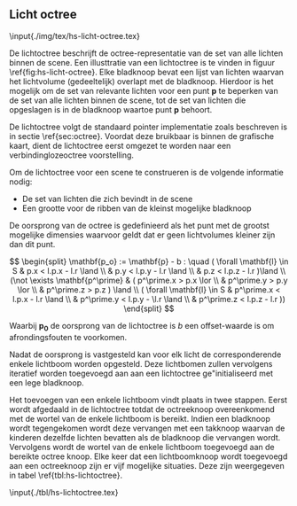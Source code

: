 ## Licht octree

\input{./img/tex/hs-licht-octree.tex}

De lichtoctree beschrijft de octree-representatie van de set van alle lichten
binnen de scene. Een illusttratie van een lichtoctree is te vinden in figuur
\ref{fig:hs-licht-octree}. Elke bladknoop bevat een lijst van lichten waarvan 
het lichtvolume (gedeeltelijk) overlapt met de bladknoop. Hierdoor is het 
mogelijk om de set van relevante lichten voor een punt $\mathbf{p}$ te beperken 
van de set van alle lichten binnen de scene, tot de set van lichten die 
opgeslagen is in de bladknoop waartoe punt $\mathbf{p}$ behoort. 

De lichtoctree volgt de standaard pointer implementatie zoals beschreven is in 
sectie \ref{sec:octree}. Voordat deze bruikbaar is binnen de grafische kaart, 
dient de lichtoctree eerst omgezet te worden naar een verbindinglozeoctree 
voorstelling.

Om de lichtoctree voor een scene te construeren is de volgende informatie nodig:

* De set van lichten die zich bevindt in de scene
* Een grootte voor de ribben van de kleinst mogelijke bladknoop

De oorsprong van de octree is gedefinieerd als het punt met de grootst mogelijke 
dimensies waarvoor geldt dat er geen lichtvolumes kleiner zijn dan dit punt.

$$ 
\begin{split} 
\mathbf{p_o} := \mathbf{p} - b : \quad ( \forall \mathbf{l} \in S & p.x < l.p.x - l.r \land \\
                                                            & p.y < l.p.y - l.r \land \\
                                                            & p.z < l.p.z - l.r )\land \\
                            (\not \exists \mathbf{p^\prime} & ( p^\prime.x > p.x \lor \\ 
                                                            &   p^\prime.y > p.y \lor \\
                                                            &   p^\prime.z > p.z ) \land \\
                                 ( \forall \mathbf{l} \in S & p^\prime.x < l.p.x - l.r \land \\
                                                            & p^\prime.y < l.p.y - \l.r \land \\
                                                            & p^\prime.z < l.p.z -  l.r )) 
\end{split}
$$

Waarbij $\mathbf{p_0}$ de oorsprong van de lichtoctree is $b$ een offset-waarde
is om afrondingsfouten te voorkomen.

Nadat de oorsprong is vastgesteld kan voor elk licht de corresponderende enkele
lichtboom worden opgesteld. Deze lichtbomen zullen vervolgens iteratief worden
toegevoegd aan aan een lichtoctree ge\"initialiseerd met een lege bladknoop.

Het toevoegen van een enkele lichtboom vindt plaats in twee stappen. Eerst wordt
afgedaald in de lichtoctree totdat de octreeknoop overeenkomend met de wortel 
van de enkele lichtboom is bereikt. Indien een bladknoop wordt tegengekomen
wordt deze vervangen met een takknoop waarvan de kinderen dezelfde lichten 
bevatten als de bladknoop die vervangen wordt. 
Vervolgens wordt de wortel van de enkele lichtboom toegevoegd aan de bereikte
octree knoop. Elke keer dat een lichtboomknoop wordt toegevoegd aan een 
octreeknoop zijn er vijf mogelijke situaties. Deze zijn weergegeven in tabel
\ref{tbl:hs-lichtoctree}. 

\input{./tbl/hs-lichtoctree.tex}


